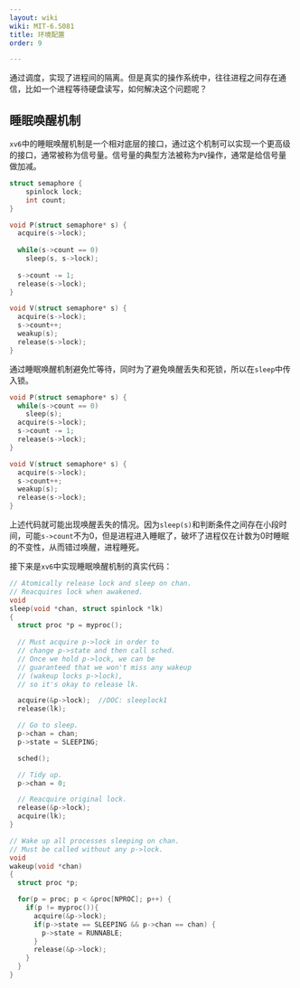 ```yaml
---
layout: wiki
wiki: MIT-6.S081
title: 环境配置
order: 9

---
```


通过调度，实现了进程间的隔离。但是真实的操作系统中，往往进程之间存在通信，比如一个进程等待硬盘读写，如何解决这个问题呢？

## 睡眠唤醒机制

`xv6`中的睡眠唤醒机制是一个相对底层的接口，通过这个机制可以实现一个更高级的接口，通常被称为信号量。信号量的典型方法被称为`PV`操作，通常是给信号量做加减。

```C
struct semaphore {
	spinlock lock;
	int count;
}

void P(struct semaphore* s) {
  acquire(s->lock);
  
  while(s->count == 0)
    sleep(s, s->lock);
  
  s->count -= 1;
  release(s->lock);
}

void V(struct semaphore* s) {
  acquire(s->lock);
  s->count++;
  weakup(s);
  release(s->lock);
}
```

通过睡眠唤醒机制避免忙等待，同时为了避免唤醒丢失和死锁，所以在`sleep`中传入锁。

```C
void P(struct semaphore* s) {
  while(s->count == 0)
    sleep(s);
  acquire(s->lock);
  s->count -= 1;
  release(s->lock);
}

void V(struct semaphore* s) {
  acquire(s->lock);
  s->count++;
  weakup(s);
  release(s->lock);
}
```

上述代码就可能出现唤醒丢失的情况。因为`sleep(s)`和判断条件之间存在小段时间，可能`s->count`不为0，但是进程进入睡眠了，破坏了进程仅在计数为0时睡眠的不变性，从而错过唤醒，进程睡死。

接下来是`xv6`中实现睡眠唤醒机制的真实代码：

```C
// Atomically release lock and sleep on chan.
// Reacquires lock when awakened.
void
sleep(void *chan, struct spinlock *lk)
{
  struct proc *p = myproc();
  
  // Must acquire p->lock in order to
  // change p->state and then call sched.
  // Once we hold p->lock, we can be
  // guaranteed that we won't miss any wakeup
  // (wakeup locks p->lock),
  // so it's okay to release lk.

  acquire(&p->lock);  //DOC: sleeplock1
  release(lk);

  // Go to sleep.
  p->chan = chan;
  p->state = SLEEPING;

  sched();

  // Tidy up.
  p->chan = 0;

  // Reacquire original lock.
  release(&p->lock);
  acquire(lk);
}
```

```c
// Wake up all processes sleeping on chan.
// Must be called without any p->lock.
void
wakeup(void *chan)
{
  struct proc *p;

  for(p = proc; p < &proc[NPROC]; p++) {
    if(p != myproc()){
      acquire(&p->lock);
      if(p->state == SLEEPING && p->chan == chan) {
        p->state = RUNNABLE;
      }
      release(&p->lock);
    }
  }
}
```

